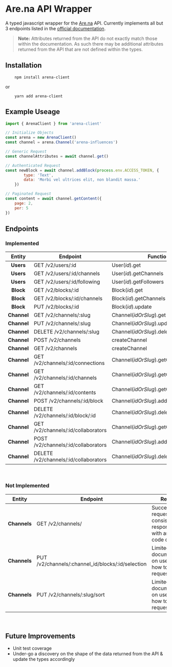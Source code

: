 # Are.na API Wrapper 

A typed javascript wrapper for the [Are.na](https://dev.are.na/) API. Currently implements all but 3 endpoints listed in the [official documentation](https://dev.are.na/documentation).

> __Note:__ Attributes returned from the API do not exactly match those within the documentation. As such there may be additional attributes returned from the API that are not defined within the types.

## Installation
```
    npm install arena-client
```
or
```
    yarn add arena-client
```

## Example Useage
```js
import { ArenaClient } from 'arena-client'

// Initialize Objects
const arena = new ArenaClient()
const channel = arena.Channel('arena-influences')

// Generic Request
const channelAttributes = await channel.get()

// Authenticated Request
const newBlock = await channel.addBlock(process.env.ACCESS_TOKEN, {
        type: 'Text',
        data: 'Morbi vel ultrices elit, non blandit massa.'
    })

// Paginated Request
const content = await channel.getContent({
    page: 2,
    per: 5
})

```
## Endpoints

### Implemented
| Entity  | Endpoint  | Function | Authenticated | Paginated |
| :-----: | - | - | - | - |
| **Users** | GET /v2/users/:id | User(_id_).get | - | - |
| **Users** | GET /v2/users/:id/channels | User(_id_).getChannels | yes | - | 
| **Users** | GET /v2/users/:id/following | User(_id_).getFollowers | yes | - |
| **Block** | GET /v2/blocks/:id | Block(_id_).get | - | - |
| **Block** | GET /v2/blocks/:id/channels | Block(_id_).getChannels | - | yes |
| **Block** | PUT /v2/blocks/:id | Block(_id_).update | - | yes |
| **Channel** | GET /v2/channels/:slug | Channel(_idOrSlug_).get | - | - |
| **Channel** | PUT /v2/channels/:slug | Channel(_idOrSlug_).update | yes | - |
| **Channel** | DELETE /v2/channels/:slug | Channel(_idOrSlug_).delete | yes | - |
| **Channel** | POST /v2/channels | createChannel | yes | - |
| **Channel** | GET /v2/channels | createChannel | yes | - |
| **Channel** | GET /v2/channels/:id/connections | Channel(_idOrSlug_).getConnections | - | yes |
| **Channel** | GET /v2/channels/:id/channels | Channel(_idOrSlug_).getChannels | - | yes |
| **Channel** | GET /v2/channels/:id/contents | Channel(_idOrSlug_).getContent | - | yes |
| **Channel** | POST /v2/channels/:id/block | Channel(_idOrSlug_).addBlock | yes | - |
| **Channel** | DELETE /v2/channels/:id/block/:id | Channel(_idOrSlug_).deleteBlock | yes | - |
| **Channel** | GET /v2/channels/:id/collaborators | Channel(_idOrSlug_).getCollaborators | - | yes |
| **Channel** | POST /v2/channels/:id/collaborators | Channel(_idOrSlug_).addCollaborators | yes | yes |
| **Channel** | DELETE /v2/channels/:id/collaborators | Channel(_idOrSlug_).deleteCollaborators | yes | yes |

<br>

### Not Implemented
| Entity  | Endpoint  | Reason |
| :-----: | - | - |
| **Channels** | GET /v2/channels/ | Successful request consistently responses with an error code of 500 |
| **Channels** | PUT /v2/channels/:channel_id/blocks/:id/selection | Limited documentation on use case & how to form a request |
| **Channels** | PUT /v2/channels/:slug/sort | Limited documentation on use case & how to form a request |

<br>

## Future Improvements

- Unit test coverage
- Under-go a discovery on the shape of the data returned from the API & update the types accordingly
